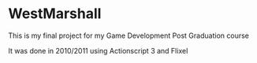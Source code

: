 # WestMarshall

This is my final project for my Game Development Post Graduation course

It was done in 2010/2011 using Actionscript 3 and Flixel

